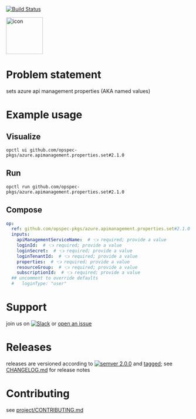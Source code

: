 [![Build Status](https://github.com/opspec-pkgs/azure.apimanagement.properties.set/workflows/build/badge.svg?branch=main)](https://github.com/opspec-pkgs/azure.apimanagement.properties.set/actions?query=workflow%3Abuild+branch%3Amain)

<img src="icon.svg" alt="icon" height="100px">

# Problem statement

sets azure api management properties (AKA named values)

# Example usage

## Visualize

```shell
opctl ui github.com/opspec-pkgs/azure.apimanagement.properties.set#2.1.0
```

## Run

```
opctl run github.com/opspec-pkgs/azure.apimanagement.properties.set#2.1.0
```

## Compose

```yaml
op:
  ref: github.com/opspec-pkgs/azure.apimanagement.properties.set#2.1.0
  inputs:
    apiManagementServiceName:  # 👈 required; provide a value
    loginId:  # 👈 required; provide a value
    loginSecret:  # 👈 required; provide a value
    loginTenantId:  # 👈 required; provide a value
    properties:  # 👈 required; provide a value
    resourceGroup:  # 👈 required; provide a value
    subscriptionId:  # 👈 required; provide a value
  ## uncomment to override defaults
  #   loginType: "user"
```

# Support

join us on
[![Slack](https://img.shields.io/badge/slack-opctl-E01563.svg)](https://join.slack.com/t/opctl/shared_invite/zt-51zodvjn-Ul_UXfkhqYLWZPQTvNPp5w)
or
[open an issue](https://github.com/opspec-pkgs/azure.apimanagement.properties.set/issues)

# Releases

releases are versioned according to
[![semver 2.0.0](https://img.shields.io/badge/semver-2.0.0-brightgreen.svg)](http://semver.org/spec/v2.0.0.html)
and [tagged](https://git-scm.com/book/en/v2/Git-Basics-Tagging); see
[CHANGELOG.md](CHANGELOG.md) for release notes

# Contributing

see
[project/CONTRIBUTING.md](https://github.com/opspec-pkgs/project/blob/main/CONTRIBUTING.md)
